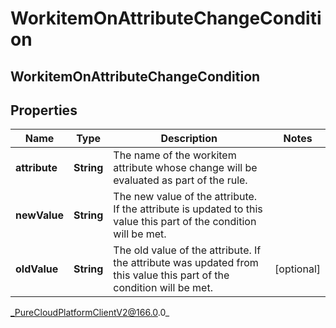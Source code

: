 # WorkitemOnAttributeChangeCondition

## WorkitemOnAttributeChangeCondition

## Properties

|Name | Type | Description | Notes|
|------------ | ------------- | ------------- | -------------|
| **attribute** | **String** | The name of the workitem attribute whose change will be evaluated as part of the rule. | |
| **newValue** | **String** | The new value of the attribute. If the attribute is updated to this value this part of the condition will be met. | |
| **oldValue** | **String** | The old value of the attribute. If the attribute was updated from this value this part of the condition will be met. | [optional] |



_PureCloudPlatformClientV2@166.0.0_
